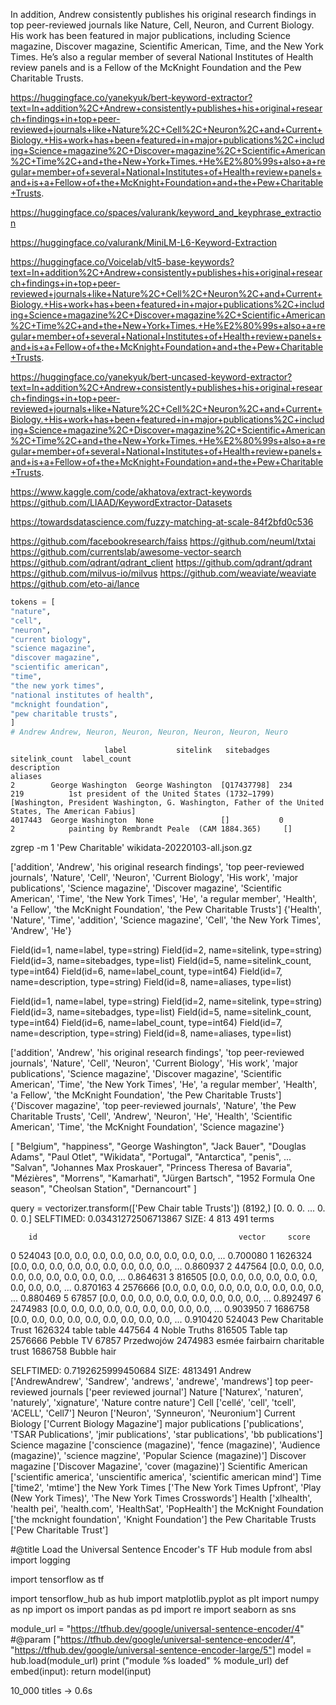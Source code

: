 In addition, Andrew consistently publishes his original research findings in top peer-reviewed journals like Nature, Cell, Neuron, and Current Biology. His work has been featured in major publications, including Science magazine, Discover magazine, Scientific American, Time, and the New York Times. He’s also a regular member of several National Institutes of Health review panels and is a Fellow of the McKnight Foundation and the Pew Charitable Trusts.

https://huggingface.co/yanekyuk/bert-keyword-extractor?text=In+addition%2C+Andrew+consistently+publishes+his+original+research+findings+in+top+peer-reviewed+journals+like+Nature%2C+Cell%2C+Neuron%2C+and+Current+Biology.+His+work+has+been+featured+in+major+publications%2C+including+Science+magazine%2C+Discover+magazine%2C+Scientific+American%2C+Time%2C+and+the+New+York+Times.+He%E2%80%99s+also+a+regular+member+of+several+National+Institutes+of+Health+review+panels+and+is+a+Fellow+of+the+McKnight+Foundation+and+the+Pew+Charitable+Trusts.


https://huggingface.co/spaces/valurank/keyword_and_keyphrase_extraction

https://huggingface.co/valurank/MiniLM-L6-Keyword-Extraction

https://huggingface.co/Voicelab/vlt5-base-keywords?text=In+addition%2C+Andrew+consistently+publishes+his+original+research+findings+in+top+peer-reviewed+journals+like+Nature%2C+Cell%2C+Neuron%2C+and+Current+Biology.+His+work+has+been+featured+in+major+publications%2C+including+Science+magazine%2C+Discover+magazine%2C+Scientific+American%2C+Time%2C+and+the+New+York+Times.+He%E2%80%99s+also+a+regular+member+of+several+National+Institutes+of+Health+review+panels+and+is+a+Fellow+of+the+McKnight+Foundation+and+the+Pew+Charitable+Trusts.

https://huggingface.co/yanekyuk/bert-uncased-keyword-extractor?text=In+addition%2C+Andrew+consistently+publishes+his+original+research+findings+in+top+peer-reviewed+journals+like+Nature%2C+Cell%2C+Neuron%2C+and+Current+Biology.+His+work+has+been+featured+in+major+publications%2C+including+Science+magazine%2C+Discover+magazine%2C+Scientific+American%2C+Time%2C+and+the+New+York+Times.+He%E2%80%99s+also+a+regular+member+of+several+National+Institutes+of+Health+review+panels+and+is+a+Fellow+of+the+McKnight+Foundation+and+the+Pew+Charitable+Trusts.

https://www.kaggle.com/code/akhatova/extract-keywords
https://github.com/LIAAD/KeywordExtractor-Datasets

https://towardsdatascience.com/fuzzy-matching-at-scale-84f2bfd0c536

https://github.com/facebookresearch/faiss
https://github.com/neuml/txtai
https://github.com/currentslab/awesome-vector-search
https://github.com/qdrant/qdrant_client
https://github.com/qdrant/qdrant
https://github.com/milvus-io/milvus
https://github.com/weaviate/weaviate
https://github.com/eto-ai/lance


```python
tokens = [
"nature",
"cell",
"neuron",
"current biology",
"science magazine",
"discover magazine",
"scientific american",
"time",
"the new york times",
"national institutes of health",
"mcknight foundation",
"pew charitable trusts",
]
# Andrew Andrew, Neuron, Neuron, Neuron, Neuron, Neuron, Neuro

```

```commandline
                     label           sitelink   sitebadges  sitelink_count  label_count                                     description                                                                                              aliases
2        George Washington  George Washington  [Q17437798]  234             219          1st president of the United States (1732−1799)  [Washington, President Washington, G. Washington, Father of the United States, The American Fabius]
4017443  George Washington  None               []           0               2            painting by Rembrandt Peale  (CAM 1884.365)     []  
```

zgrep  -m 1 'Pew Charitable' wikidata-20220103-all.json.gz

['addition', 'Andrew', 'his original research findings', 'top peer-reviewed journals', 'Nature', 'Cell', 'Neuron', 'Current Biology', 'His work', 'major publications', 'Science magazine', 'Discover magazine', 'Scientific American', 'Time', 'the New York Times', 'He', 'a regular member', 'Health', 'a Fellow', 'the McKnight Foundation', 'the Pew Charitable Trusts']
{'Health', 'Nature', 'Time', 'addition', 'Science magazine', 'Cell', 'the New York Times', 'Andrew', 'He'}


Field(id=1, name=label, type=string)
Field(id=2, name=sitelink, type=string)
Field(id=3, name=sitebadges, type=list)
Field(id=5, name=sitelink_count, type=int64)
Field(id=6, name=label_count, type=int64)
Field(id=7, name=description, type=string)
Field(id=8, name=aliases, type=list)

Field(id=1, name=label, type=string)
Field(id=2, name=sitelink, type=string)
Field(id=3, name=sitebadges, type=list)
Field(id=5, name=sitelink_count, type=int64)
Field(id=6, name=label_count, type=int64)
Field(id=7, name=description, type=string)
Field(id=8, name=aliases, type=list)

['addition', 'Andrew', 'his original research findings', 'top peer-reviewed journals', 'Nature', 'Cell', 'Neuron', 'Current Biology', 'His work', 'major publications', 'Science magazine', 'Discover magazine', 'Scientific American', 'Time', 'the New York Times', 'He', 'a regular member', 'Health', 'a Fellow', 'the McKnight Foundation', 'the Pew Charitable Trusts']
{'Discover magazine', 'top peer-reviewed journals', 'Nature', 'the Pew Charitable Trusts', 'Cell', 'Andrew', 'Neuron', 'He', 'Health', 'Scientific American', 'Time', 'the McKnight Foundation', 'Science magazine'}

[
  "Belgium",
  "happiness",
  "George Washington",
  "Jack Bauer",
  "Douglas Adams",
  "Paul Otlet",
  "Wikidata",
  "Portugal",
  "Antarctica",
  "penis",
  ...
  "Salvan",
  "Johannes Max Proskauer",
  "Princess Theresa of Bavaria",
  "Mézières",
  "Morrens",
  "Kamarhati",
  "Jürgen Bartsch",
  "1952 Formula One season",
  "Cheolsan Station",
  "Dernancourt"
]


query = vectorizer.transform(['Pew Chair table Trusts'])
(8192,) [0. 0. 0. ... 0. 0. 0.]
SELFTIMED: 0.03431272506713867
SIZE: 4 813 491 terms

        id                                             vector     score
0   524043  [0.0, 0.0, 0.0, 0.0, 0.0, 0.0, 0.0, 0.0, 0.0, ...  0.700080
1  1626324  [0.0, 0.0, 0.0, 0.0, 0.0, 0.0, 0.0, 0.0, 0.0, ...  0.860937
2   447564  [0.0, 0.0, 0.0, 0.0, 0.0, 0.0, 0.0, 0.0, 0.0, ...  0.864631
3   816505  [0.0, 0.0, 0.0, 0.0, 0.0, 0.0, 0.0, 0.0, 0.0, ...  0.870163
4  2576666  [0.0, 0.0, 0.0, 0.0, 0.0, 0.0, 0.0, 0.0, 0.0, ...  0.880469
5    67857  [0.0, 0.0, 0.0, 0.0, 0.0, 0.0, 0.0, 0.0, 0.0, ...  0.892497
6  2474983  [0.0, 0.0, 0.0, 0.0, 0.0, 0.0, 0.0, 0.0, 0.0, ...  0.903950
7  1686758  [0.0, 0.0, 0.0, 0.0, 0.0, 0.0, 0.0, 0.0, 0.0, ...  0.910420
524043 Pew Charitable Trust
1626324 table table
447564 4 Noble Truths
816505 Table tap
2576666 Pebble TV
67857 Przedwojów
2474983 esmée fairbairn charitable trust
1686758 Bubble hair



SELFTIMED: 0.7192625999450684
SIZE: 4813491
Andrew ['AndrewAndrew', 'Sandrew', 'andrews', 'andrewe', 'mandrews']
top peer-reviewed journals ['peer reviewed journal']
Nature ['Naturex', 'naturen', 'naturely', 'xignature', 'Nature contre nature']
Cell ['cellé', 'cell', 'tcell', 'ACELL', 'Cell7']
Neuron ['Neuron', 'Synneuron', 'Neuronium']
Current Biology ['Current Biology Magazine']
major publications ['publications', 'TSAR Publications', 'jmir publications', 'star publications', 'bb publications']
Science magazine ['conscience (magazine)', 'fence (magazine)', 'Audience (magazine)', 'science magzine', 'Popular Science (magazine)']
Discover magazine ['Discover Magazine', 'cover (magazine)']
Scientific American ['scientific america', 'unscientific america', 'scientific american mind']
Time ['time2', 'mtime']
the New York Times ['The New York Times Upfront', 'Play (New York Times)', 'The New York Times Crosswords']
Health ['xlhealth', 'health pei', 'health.com', 'HealthSat', 'PopHealth']
the McKnight Foundation ['the mcknight foundation', 'Knight Foundation']
the Pew Charitable Trusts ['Pew Charitable Trust']


#@title Load the Universal Sentence Encoder's TF Hub module
from absl import logging

import tensorflow as tf

import tensorflow_hub as hub
import matplotlib.pyplot as plt
import numpy as np
import os
import pandas as pd
import re
import seaborn as sns

module_url = "https://tfhub.dev/google/universal-sentence-encoder/4" #@param ["https://tfhub.dev/google/universal-sentence-encoder/4", "https://tfhub.dev/google/universal-sentence-encoder-large/5"]
model = hub.load(module_url)
print ("module %s loaded" % module_url)
def embed(input):
  return model(input)

10_000 titles -> 0.6s